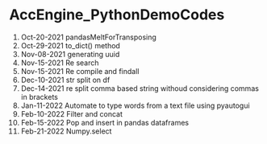 # AccEngine_PythonDemoCodes
1) Oct-20-2021        pandasMeltForTransposing
2) Oct-29-2021        to_dict() method
3) Nov-08-2021        generating uuid
4) Nov-15-2021        Re search
5) Nov-15-2021        Re compile and findall
6) Dec-10-2021        str split on df
7) Dec-14-2021        re split comma based string withoud considering commas in brackets
8) Jan-11-2022        Automate to type words from a text file using pyautogui
9) Feb-10-2022        Filter and concat
10) Feb-15-2022       Pop and insert in pandas dataframes
11) Feb-21-2022       Numpy.select
